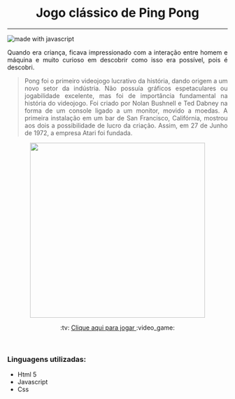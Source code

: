 <h1 align="center">Jogo cl&aacute;ssico de Ping Pong</h1>
<hr>
<img src="https://img.shields.io/badge/made%20with-javascript-blue.svg?style=flat-square" alt="made with javascript">
<br>
<p align="justify">Quando era criança, ficava impressionado com a interação entre homem e máquina e muito curioso em descobrir como isso era possível, pois é descobri. </p>
<blockquote cite="https://pt.wikipedia.org/wiki/Pong">
<p align="justify">Pong foi o primeiro videojogo lucrativo da história, dando origem a um novo setor da indústria. Não possuía gráficos espetaculares ou jogabilidade excelente, mas foi de importância fundamental na história do videojogo. Foi criado por Nolan Bushnell e Ted Dabney na forma de um console ligado a um monitor, movido a moedas. A primeira instalação em um bar de San Francisco, Califórnia, mostrou aos dois a possibilidade de lucro da criação. Assim, em 27 de Junho de 1972, a empresa Atari foi fundada.</p>
</blockquote>

<p align="center"><img src="https://user-images.githubusercontent.com/10419679/87470614-675b8f80-c5f3-11ea-8452-7ffe311cf5be.gif" heigth=400" width="400" ></p>
	

<p align="center">:tv: <a href="https://leoalcantara.github.io/pong-game/" >Clique aqui para jogar </a> :video_game: </p>
<br>

<h3>Linguagens utilizadas:</h3>
<ul>
	<li>Html 5</li>
	<li>Javascript </li>
	<li>Css</li>
</ul>

